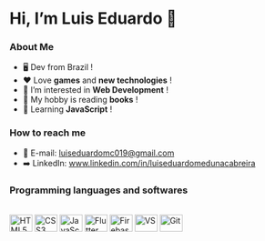  # Hi, I’m Luis Eduardo 👋
 ### About Me
- :desktop_computer: Dev from Brazil ! 
- :heart: Love **games** and **new technologies** !
- 👀 I’m interested in **Web Development** !
- :book: My hobby is reading **books** ! 
- 📝 Learning **JavaScript** !

### How to reach me 
- :envelope_with_arrow: E-mail: luiseduardomc019@gmail.com
- :arrow_right: LinkedIn: www.linkedin.com/in/luiseduardomedunacabreira

### Programming languages and softwares
<div style='display: inline_block'><br>
 
<img align='center' alt='HTML5' height=30 width=40 src="https://cdn.jsdelivr.net/gh/devicons/devicon/icons/html5/html5-original.svg" />
<img align='center' alt='CSS3' height=30 width=40 src="https://cdn.jsdelivr.net/gh/devicons/devicon/icons/css3/css3-original.svg" />
<img align='center' alt='JavaScript' height=30 width=40 src="https://cdn.jsdelivr.net/gh/devicons/devicon/icons/javascript/javascript-original.svg" />
<img align='center' alt='Flutter' height=30 width=40 src="https://cdn.jsdelivr.net/gh/devicons/devicon/icons/flutter/flutter-original.svg" />
<img align='center' alt='Firebase' height=30 width=40 src="https://cdn.jsdelivr.net/gh/devicons/devicon/icons/firebase/firebase-plain.svg" />
<img align='center' alt='VS' height=30 width=40 src="https://cdn.jsdelivr.net/gh/devicons/devicon/icons/vscode/vscode-original.svg" />
<img align='center' alt='Git' height=30 width=40 src="https://cdn.jsdelivr.net/gh/devicons/devicon/icons/git/git-original.svg" />
</div>

<!---
LuisEduardo-M/LuisEduardo-M is a ✨ special ✨ repository because its `README.md` (this file) appears on your GitHub profile.
You can click the Preview link to take a look at your changes.
--->
